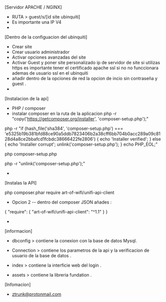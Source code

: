 [Servidor APACHE / NGINX]
- RUTA > guest/s/[id site ubinquiti]
- Es importante una IP V4
-

[Dentro de la configuacion del ubinquiti]
- Crear site 
- Crear usuario administrador
- Activar opciones avanzadas del site
- Activar Guest y poner site personalizado ip de servidor de site si utilizas https es importante tener el certificado apache ssl si no no funccionara ademas de usuario ssl en
el ubinquiti
- añadir dentro de la opciones de red la opcion de incio sin contraseña y guest .
-

[Instalacion de la api]

- PHP / composer 
- instalar composer en la ruta de la aplicacion 
php -r "copy('https://getcomposer.org/installer', 'composer-setup.php');"

php -r "if (hash_file('sha384', 'composer-setup.php') === 'e5325b19b381bfd88ce90a5ddb7823406b2a38cff6bb704b0acc289a09c8128d4a8ce2bbafcd1fcbdc38666422fe2806') { echo 'Installer verified'; } else { echo 'Installer corrupt'; unlink('composer-setup.php'); } echo PHP_EOL;"

php composer-setup.php

php -r "unlink('composer-setup.php');"

-
[Instalas la API] 

php composer.phar require art-of-wifi/unifi-api-client

- Opcion 2 
-- dentro del composer JSON añades :

{
    "require": {
        "art-of-wifi/unifi-api-client": "^1.1"
    }
}


-

[informacion]
- dbconfig > contiene la conexion con la base de datos Mysql.

- Connection > contiene los parametros de la api y la verificacion de usuario de la base de datos .

- index > contiene la interficie web del login .

- assets > contiene la libreria fundation .

[Infomacion]

- ztrunk@protonmail.com
